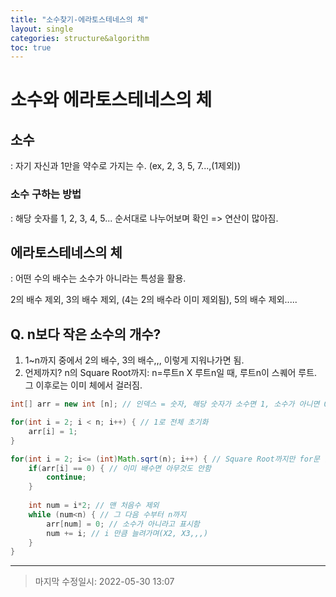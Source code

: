 ```yaml
---
title: "소수찾기-에라토스테네스의 체" 
layout: single
categories: structure&algorithm
toc: true
---
```




# 소수와 에라토스테네스의 체



## 소수

: 자기 자신과 1만을 약수로 가지는 수. (ex, 2, 3, 5, 7...,(1제외))

### 소수 구하는 방법

: 해당 숫자를 1, 2, 3, 4, 5... 순서대로 나누어보며 확인 => 연산이 많아짐.



## 에라토스테네스의 체

: 어떤 수의 배수는 소수가 아니라는 특성을 활용.

2의 배수 제외, 3의 배수 제외, (4는 2의 배수라 이미 제외됨), 5의 배수 제외.....



## Q. n보다 작은 소수의 개수?

1) 1~n까지 중에서 2의 배수, 3의 배수,,, 이렇게 지워나가면 됨.
2) 언제까지? n의 Square Root까지: n=루트n X 루트n일 때, 루트n이 스퀘어 루트.
   그 이후로는 이미 체에서 걸러짐.

```java
int[] arr = new int [n]; // 인덱스 = 숫자, 해당 숫자가 소수면 1, 소수가 아니면 0 => 마지막에 1을 다 더해주면 소수개수 확인

for(int i = 2; i < n; i++) { // 1로 전체 초기화
	arr[i] = 1; 
}

for(int i = 2; i<= (int)Math.sqrt(n); i++) { // Square Root까지만 for문 돌림
	if(arr[i] == 0) { // 이미 배수면 아무것도 안함
		continue;
	}
	
	int num = i*2; // 맨 처음수 제외
	while (num<n) { // 그 다음 수부터 n까지
		arr[num] = 0; // 소수가 아니라고 표시함
		num += i; // i 만큼 늘려가며(X2, X3,,,)
	}
}
```

------

> 마지막 수정일시: 2022-05-30 13:07
